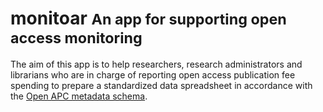 # monitoar <small class="text-muted">An app for supporting open access monitoring</small>

<!--There is an increasing need to report spending for open access publication fees, and to compare these expenditure across institutions, journals or publishers. A [recent study shows](https://peerj.com/articles/2323/) that the DOI minting agency [Crossref](https://www.crossref.org/) thoroughly covers open access journal articles where academic institutions sponsored a publication fee. -->

The aim of this app is to help researchers, research administrators and librarians who are in charge of reporting open access publication fee spending to prepare a standardized data spreadsheet in accordance with the [Open APC metadata schema](https://github.com/OpenAPC/openapc-de/wiki/sources_api).

<!-- **Please note that this app is in early development!** -->

<!-- which - contains disambiguate metadata from [Crossref](http://search.crossref.org/),   - includes information about the article's indexing status in [Europe PubMed Central](https://europepmc.org/), if the journal is listed in the [Directory of Open Access Journals](https://doaj.org/) - and if the [Open APC initiative](https://github.com/OpenAPC/openapc-de/) already discloses spending information about the article. The data spreadsheet is is in accordance with the [Open APC metadata schema](https://github.com/OpenAPC/openapc-de/wiki/sources_api). -->
